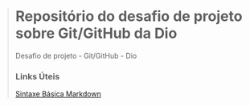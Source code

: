 > # Repositório do desafio de projeto sobre Git/GitHub da Dio
> Desafio de projeto - Git/GitHub - Dio
>
> ### Links Úteis
> [Sintaxe Básica Markdown](https://www.markdownguide.org/basic-syntax/) 
